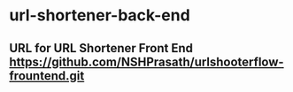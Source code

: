 # url-shortener-back-end
## URL for URL Shortener Front End https://github.com/NSHPrasath/urlshooterflow-frountend.git
